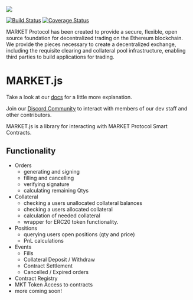 <img src="https://github.com/MARKETProtocol/dApp/blob/master/src/img/MARKETProtocol-Light.png?raw=true" align="middle">

[![Build Status](https://api.travis-ci.org/MARKETProtocol/backend.svg?branch=master)](https://travis-ci.org/MARKETProtocol/backend) [![Coverage Status](https://coveralls.io/repos/github/MARKETProtocol/backend/badge.svg?branch=master)](https://coveralls.io/github/MARKETProtocol/backend?branch=master)

MARKET Protocol has been created to provide a secure, flexible, open source foundation for decentralized trading on the Ethereum blockchain. We provide the pieces necessary to create a decentralized exchange, including the requisite clearing and collateral pool infrastructure, enabling third parties to build applications for trading.

# MARKET.js

Take a look at our [docs](https://docs.marketprotocol.io) for a little more explanation.

Join our [Discord Community](https://www.marketprotocol.io/discord) to interact with members of our dev staff and other contributors.

MARKET.js is a library for interacting with MARKET Protocol Smart Contracts. 

## Functionality
- Orders 
  - generating and signing
  - filling and cancelling
  - verifying signature
  - calculating remaining Qtys
- Collateral
  - checking a users unallocated collateral balances
  - checking a users allocated collateral
  - calculation of needed collateral
  - wrapper for ERC20 token functionality.
- Positions
  - querying users open positions (qty and price)
  - PnL calculations
- Events
  - Fills
  - Collateral Deposit / Withdraw
  - Contract Settlement
  - Cancelled / Expired orders
- Contract Registry
- MKT Token Access to contracts
- more coming soon!

